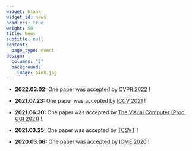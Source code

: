 ```yaml
---
widget: blank
widget_id: news
headless: true
weight: 50
title: News
subtitle: null
content:
  page_type: event
design:
  columns: "2"
  background:
    image: pink.jpg
---
```

<!--StartFragment-->

* **2022.03.02:** One paper was accepted by [CVPR 2022](https://cvpr2022.thecvf.com/) !

<!--EndFragment-->

<!--StartFragment-->

* **2021.07.23:** One paper was accepted by [ICCV 2021](http://iccv2021.thecvf.com/home) !

<!--EndFragment-->

<!--StartFragment-->

* **2021.06.30:** One paper was accepted by [The Visual Computer (Proc. CGI 2021)](http://www.cgs-network.org/cgi21/)[](http://www.cgs-network.org/cgi21/) !

<!--EndFragment-->

<!--StartFragment-->

* **2021.03.25:** One paper was accepted by [TCSVT](https://ieeexplore.ieee.org/xpl/RecentIssue.jsp?punumber=76) !

<!--EndFragment-->

<!--StartFragment-->

* **2020.03.06:** One paper was accepted by [ICME 2020](https://www.2020.ieeeicme.org/) !

<!--EndFragment-->
